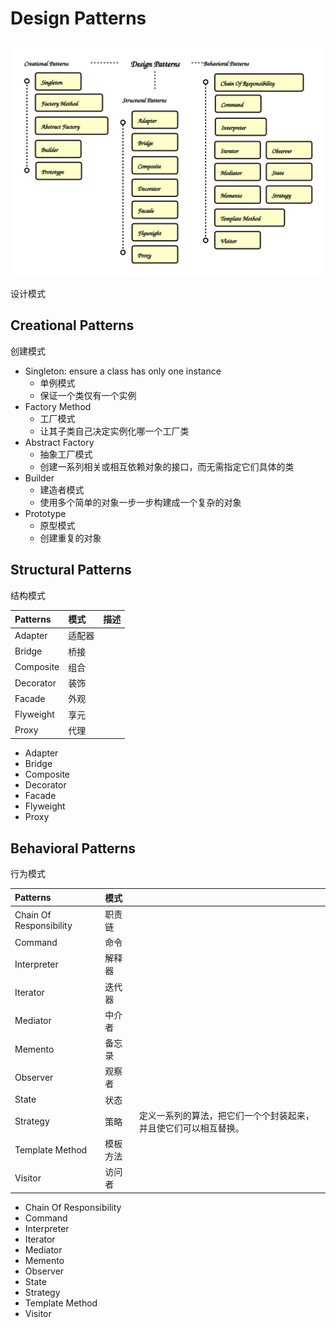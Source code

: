 

# Design Patterns


![Design Patterns](./design-patterns.svg)

设计模式

## Creational Patterns

创建模式

* Singleton: ensure a class has only one instance
  * 单例模式
  * 保证一个类仅有一个实例
* Factory Method
  * 工厂模式
  * 让其子类自己决定实例化哪一个工厂类       
* Abstract Factory
  * 抽象工厂模式
  * 创建一系列相关或相互依赖对象的接口，而无需指定它们具体的类
* Builder
  * 建造者模式
  * 使用多个简单的对象一步一步构建成一个复杂的对象
* Prototype
  * 原型模式
  * 创建重复的对象  
  
##  Structural Patterns

结构模式

| Patterns  | 模式   | 描述 |
| :-------- | :----- | :--- |
| Adapter   | 适配器 |      |
| Bridge    | 桥接   |      |
| Composite | 组合   |      |
| Decorator | 装饰   |      |
| Facade    | 外观   |      |
| Flyweight | 享元   |      |
| Proxy     | 代理   |      |

* Adapter  
* Bridge   
* Composite
* Decorator
* Facade   
* Flyweight 
* Proxy 
##  Behavioral Patterns

行为模式

| Patterns                | 模式     |                                                                  |
| :---------------------- | :------- | :--------------------------------------------------------------- |
| Chain Of Responsibility | 职责链   |                                                                  |
| Command                 | 命令     |                                                                  |
| Interpreter             | 解释器   |                                                                  |
| Iterator                | 迭代器   |                                                                  |
| Mediator                | 中介者   |                                                                  |
| Memento                 | 备忘录   |                                                                  |
| Observer                | 观察者   |                                                                  |
| State                   | 状态     |                                                                  |
| Strategy                | 策略     | 定义一系列的算法，把它们一个个封装起来，并且使它们可以相互替换。 |
| Template Method         | 模板方法 |                                                                  |
| Visitor                 | 访问者   |                                                                  |

* Chain Of Responsibility
* Command
* Interpreter
* Iterator
* Mediator
* Memento
* Observer
* State
* Strategy
* Template Method
* Visitor